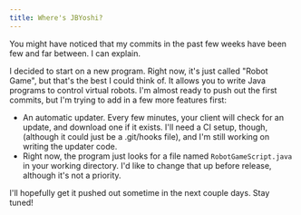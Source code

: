 ```yaml
---
title: Where's JBYoshi?
---
```


You might have noticed that my commits in the past few weeks have been few and far between. I can explain.

I decided to start on a new program. Right now, it's just called "Robot Game", but that's the best I could think of. It allows you
to write Java programs to control virtual robots. I'm almost ready to push out the first commits, but I'm trying to add in a few
more features first:

- An automatic updater. Every few minutes, your client will check for an update, and download one if it exists. I'll need a CI
  setup, though, (although it could just be a .git/hooks file), and I'm still working on writing the updater code.
- Right now, the program just looks for a file named `RobotGameScript.java` in your working directory. I'd like to change that
  up before release, although it's not a priority.

I'll hopefully get it pushed out sometime in the next couple days. Stay tuned!
